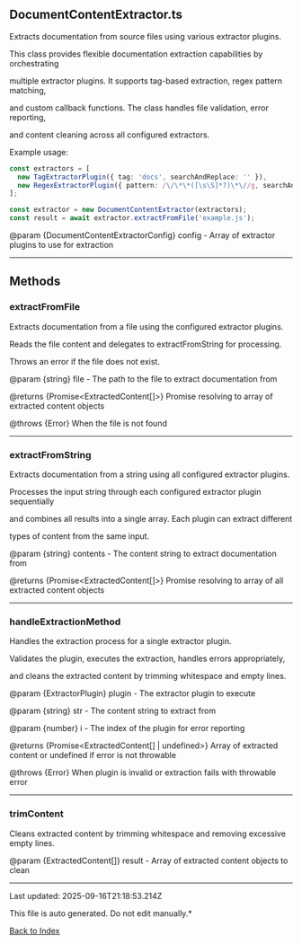 ## DocumentContentExtractor.ts





 Extracts documentation from source files using various extractor plugins.



 This class provides flexible documentation extraction capabilities by orchestrating

 multiple extractor plugins. It supports tag-based extraction, regex pattern matching,

 and custom callback functions. The class handles file validation, error reporting,

 and content cleaning across all configured extractors.



 Example usage:

 ```typescript
 const extractors = [
   new TagExtractorPlugin({ tag: 'docs', searchAndReplace: '' }),
   new RegexExtractorPlugin({ pattern: /\/\*\*([\s\S]*?)\*\//g, searchAndReplace: '' })
 ];

 const extractor = new DocumentContentExtractor(extractors);
 const result = await extractor.extractFromFile('example.js');
 ```


 @param {DocumentContentExtractorConfig} config - Array of extractor plugins to use for extraction

 



---



## Methods



### **extractFromFile**

 Extracts documentation from a file using the configured extractor plugins.



 Reads the file content and delegates to extractFromString for processing.

 Throws an error if the file does not exist.



 @param {string} file - The path to the file to extract documentation from

 @returns {Promise<ExtractedContent[]>} Promise resolving to array of extracted content objects

 @throws {Error} When the file is not found

 



---



### **extractFromString**

 Extracts documentation from a string using all configured extractor plugins.



 Processes the input string through each configured extractor plugin sequentially

 and combines all results into a single array. Each plugin can extract different

 types of content from the same input.



 @param {string} contents - The content string to extract documentation from

 @returns {Promise<ExtractedContent[]>} Promise resolving to array of all extracted content objects

 



---



### **handleExtractionMethod**

 Handles the extraction process for a single extractor plugin.



 Validates the plugin, executes the extraction, handles errors appropriately,

 and cleans the extracted content by trimming whitespace and empty lines.



 @param {ExtractorPlugin} plugin - The extractor plugin to execute

 @param {string} str - The content string to extract from

 @param {number} i - The index of the plugin for error reporting

 @returns {Promise<ExtractedContent[] | undefined>} Array of extracted content or undefined if error is not throwable

 @throws {Error} When plugin is invalid or extraction fails with throwable error

 



---



### **trimContent**

 Cleans extracted content by trimming whitespace and removing excessive empty lines.



 @param {ExtractedContent[]} result - Array of extracted content objects to clean

 



---



Last updated: 2025-09-16T21:18:53.214Z



This file is auto generated. Do not edit manually.*



[Back to Index](./index.md)